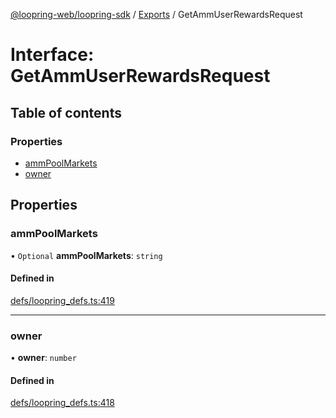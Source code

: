 [@loopring-web/loopring-sdk](../README.md) / [Exports](../modules.md) / GetAmmUserRewardsRequest

# Interface: GetAmmUserRewardsRequest

## Table of contents

### Properties

- [ammPoolMarkets](GetAmmUserRewardsRequest.md#ammpoolmarkets)
- [owner](GetAmmUserRewardsRequest.md#owner)

## Properties

### ammPoolMarkets

• `Optional` **ammPoolMarkets**: `string`

#### Defined in

[defs/loopring_defs.ts:419](https://github.com/Loopring/loopring_sdk/blob/9d83b66/src/defs/loopring_defs.ts#L419)

___

### owner

• **owner**: `number`

#### Defined in

[defs/loopring_defs.ts:418](https://github.com/Loopring/loopring_sdk/blob/9d83b66/src/defs/loopring_defs.ts#L418)
